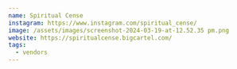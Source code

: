 ```yaml
---
name: Spiritual Cense
instagram: https://www.instagram.com/spiritual_cense/
image: /assets/images/screenshot-2024-03-19-at-12.52.35 pm.png
website: https://spiritualcense.bigcartel.com/
tags:
  - vendors
---
```

